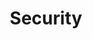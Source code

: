 ---
title: Security
description: I'm not a security expert and I mostly understand nothing but I love talking about security and share my recommendations for shit, LOL
image:

# Badge style
style:
    background: "#00afb9"
    color: "#fff"
---